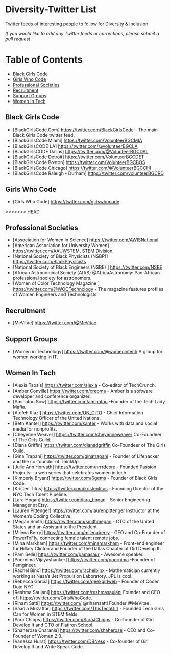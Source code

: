 # Diversity-Twitter List

Twitter feeds of interesting people to follow for Diversity & Inclusion

_If you would like to add any Twitter feeds or corrections, please submit a pull request_

Table of Contents
=================

- [Black Girls Code](#black-girls-code)
- [Girls Who Code](#girls-who-code)
- [Professional Societies](#professional-societies)
- [Recruitment](#recruitment)
- [Support Groups](#support-groups)
- [Women In Tech](#women-in-tech)
	
## Black Girls Code
* [BlackGirlsCode.Com] https://twitter.com/BlackGirlsCode - The main Black Girls Code twitter feed.
* [BlackGirlsCode Miami] ‏https://twitter.com/VolunteerBGCMIA  
* [BlackGirlsCODE LA] ‏https://twitter.com/@volunteerBGCLA
* [BlackGirlsCODE Dallas] ‏https://twitter.com/@VolunteerBGCDAL
* [BlackGirlsCode Detroit] ‏https://twitter.com/VolunteerBGCDET
* [BlackGirlsCode Boston] https://twitter.com/VolunteerBGCBOS
* [BlackGirlsCode Chicago] ‏https://twitter.com/@VolunteerBGCCHI
* [BlackGirlsCode Raleigh - Durham]  https://twitter.com/volunteerBGCRD  

## Girls Who Code
* [Girls Who Code] ‏https://twitter.com/girlswhocode

<<<<<<< HEAD
## Professional Societies

* [Association for Women in Science] ‏https://twitter.com/AWISNational
* [American Association for University Women] ‏https://twitter.com/AAUWSTEM, STEM Division.
* [National Society of Black Physicists (NSBP)] ‏https://twitter.com/BlackPhysicists
* [National Society of Black Engineers (NSBE) ] ‏https://twitter.com/NSBE
* [African Astronomical Society (AfAS) @AfricaAstronomy: Pan-African professional society for astronomers.
* [Women of Color Technology Magazine ] ‏https://twitter.com/@WOCTechnology - The magazine features profiles of Women Engineers and Technologists. 

## Recruitment
* [MeVitae]  ‏https://twitter.com/@MeVitae.

## Support Groups
* [Women in Technology] ‏https://twitter.com/@womenintech A group for women working in IT. 


## Women In Tech
* [Alexia Tsosis] ‏https://twitter.com/alexia - Co-editor of TechCrunch.
* [Amber Conville] ‏https://twitter.com/crebma - Amber is a software developer and conference organizer.
* [Aminatou Sow] ‏https://twitter.com/aminatou -Founder of the Tech Lady Mafia.
* [Atefeh Riazi] ‏https://twitter.com/UN_CITO - Chief Information Technology Officer of the United Nations.
* [Beth Kanter] ‏https://twitter.com/kanter - Works with data and social media for nonprofits.
* [Cheyenne Weaver] ‏https://twitter.com/cheyenneweaver Co-Foundeer of The Girls Guild.
* [Diana Griffin] ‏https://twitter.com/dianadgriffin Co-Foundeer of The Girls Guild.
* [Gina Trapani] ‏https://twitter.com/ginatrapani - Founder of Lifehacker and the co-founder of ThinkUp.
* [Julie Ann Horvath] ‏https://twitter.com/nrrrdcore - Founded Passion Projects—a web series that celebrates women in tech.
* [Kimberly Bryant] ‏https://twitter.com/6gems - Founder of Black Girls Code.
* [Kristen Titus] ‏https://twitter.com/kristentitus - Founding Director of the NYC Tech Talent Pipeline.
* [Lara Hogan] ‏https://twitter.com/lara_hogan - Senior Engineering Manager at Etsy.
* [Lauren Pittenger] ‏https://twitter.com/laurenpittenger Instructor at the Women’s Coding Collective.
* [Megan Smith] ‏https://twitter.com/smithmegan - CTO of the United States and an Assistant to the President.
* [Milena Berry] ‏https://twitter.com/milenaberry - CEO and Co-Founder of PowerToFly, connecting female talent remote jobs.
* [Mina Markham] ‏https://twitter.com/minamarkham - Front-end engineer for Hillary Clinton and Founder of the Dallas Chapter of Girl Develop It.
* [Pam Selle] ‏https://twitter.com/pamasaur - Awesome speaker.
* [Poornima Vijayashanker] ‏https://twitter.com/poornima -Founder of Femgineer.
* [Rachel Binx] ‏https://twitter.com/rachelbinx - Mathematician currently working at Nasa’s Jet Propulsion Laboratory. JPL is cool.
* [Rebecca Garcia] ‏https://twitter.com/geekgirlweb - Founder of Coder Dojo NYC.
* [Reshma Saujani] ‏https://twitter.com/reshmasaujani  Founder and CEO of] ‏https://twitter.com/GirlsWhoCode.
* [Riham Satti] ‏https://twitter.com/ @rihamsatti  Founder @MeVitae.
* [Saadia Muzaffar] ‏https://twitter.com/ThisTechGirl - Founded Tech Girls Can for Women in STEM fields.
* [Sara Chipps] ‏https://twitter.com/SaraJChipps - Co-founder of Girl Develop It and CTO of Flatiron School.
* [Shaherose Charania] ‏https://twitter.com/shaherose -  CEO and Co-Founder of Women 2.0.
* [Vanessa Hurst] ‏https://twitter.com/DBNess - Co-founder of Girl Develop It and Write Speak Code.

       

